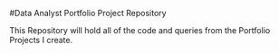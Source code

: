 #Data Analyst Portfolio Project Repository


This Repository will hold all of the code and queries from the Portfolio Projects I create.

